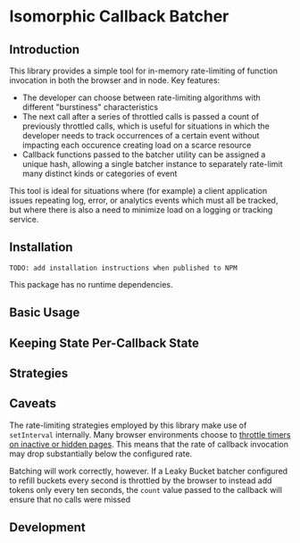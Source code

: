 # Isomorphic Callback Batcher
## Introduction
This library provides a simple tool for in-memory rate-limiting of function
invocation in both the browser and in node. Key features:
  - The developer can choose between rate-limiting algorithms with different
  "burstiness" characteristics
  - The next call after a series of throttled calls is passed a count of
  previously throttled calls, which is useful for situations in which the
  developer needs to track occurrences of a certain event without impacting
  each occurence creating load on a scarce resource
  - Callback functions passed to the batcher utility can be assigned a unique
  hash, allowing a single batcher instance to separately rate-limit many
  distinct kinds or categories of event

This tool is ideal for situations where (for example) a client application
issues repeating log, error, or analytics events which must all be tracked, but
where there is also a need to minimize load on a logging or tracking service.

## Installation
```
TODO: add installation instructions when published to NPM
```
This package has no runtime dependencies.

## Basic Usage



## Keeping State Per-Callback State

## Strategies

## Caveats
The rate-limiting strategies employed by this library make use of `setInterval`
internally. Many browser environments choose to [throttle timers on inactive or
hidden pages](https://developer.chrome.com/blog/timer-throttling-in-chrome-88/).
This means that the rate of callback invocation may drop substantially below
the configured rate.

Batching will work correctly, however. If a Leaky Bucket batcher configured to
refill buckets every second is throttled by the browser to instead add
tokens only every ten seconds, the `count` value passed to the callback will
ensure that no calls were missed


## Development
